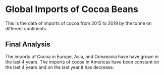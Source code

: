 # Global Imports of Cocoa Beans
This is the data of imports of cocoa from 2015 to 2019 by the tonne on different continents.


## Final Analysis
The imports of Cocoa in Europe, Asia, and Oceaeania have have grown in the last 4 years.
The imports of cocoa in Americas have been constant on the last 4 years and on the last year it has decrease.
